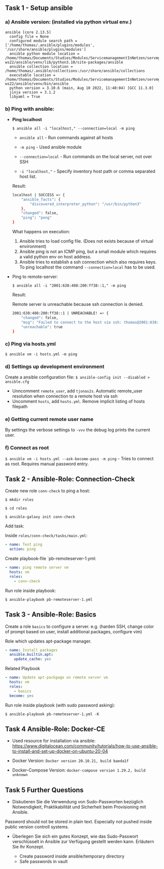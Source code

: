 ## Task 1 - Setup ansible

### a) Ansible version: (installed via python virtual env.)

```
ansible [core 2.13.5]
  config file = None
  configured module search path = ['/home/thomas/.ansible/plugins/modules', '/usr/share/ansible/plugins/modules']
  ansible python module location = /home/thomas/Documents/Studies/Modules/ServicemanagementInNetzen/servmgmt-ws22/ansible/venv/lib/python3.10/site-packages/ansible
  ansible collection location = /home/thomas/.ansible/collections:/usr/share/ansible/collections
  executable location = /home/thomas/Documents/Studies/Modules/ServicemanagementInNetzen/servmgmt-ws22/ansible/venv/bin/ansible
  python version = 3.10.6 (main, Aug 10 2022, 11:40:04) [GCC 11.3.0]
  jinja version = 3.1.2
  libyaml = True
```

### b) Ping with ansible:

- **Ping localhost**

  `$ ansible all -i "localhost," --connection=local -m ping`

  - `ansible all` - Run commands against all hosts

  - `-m ping` - Used ansible module

  - `--connection=local` - Run commands on the local server, not over SSH

  - `-i "localhost,"` - Specify inventory host path or comma separated host list.

  Result:

  ```bash
  localhost | SUCCESS => {
      "ansible_facts": {
          "discovered_interpreter_python": "/usr/bin/python3"
      },
      "changed": false,
      "ping": "pong"
  }
  ```

  What happens on execution:

  1. Ansible tries to load config file. (Does not exists because of virtual environment)
  2. Ansible ping is not an ICMP ping, but a small module which requires a valid python env on host address.
  3. Ansible tries to establish a ssh connection which also requires keys. To ping localhost the command `--connection=local` has to be used.

- Ping to remote-server:

  `$ ansible all -i "2001:638:408:200:ff38::1," -m ping`

  Result:

    Remote server is unreachable because ssh connection is denied.


  ```bash
  2001:638:408:200:ff38::1 | UNREACHABLE! => {
      "changed": false,
      "msg": "Failed to connect to the host via ssh: thomas@2001:638:408:200:ff38::1: Permission denied (publickey,password).",
      "unreachable": true
  }
  ```

### c) Ping via hosts.yml

`$ ansible vm -i hosts.yml -m ping`


### d) Settings up development environment

Create a ansible configuration file:
`$ ansible-config init --disabled > ansible.cfg`

- Unncomment `remote_user`, add `tjonas2s`. Automatic remote_user resolution when connection to a remote host via ssh
- Uncomment `hosts`, add `hosts.yml`. Remove implicit listing of hosts filepath

### e) Getting current remote user name

By settings the verbose settings to `-vvv` the debug log prints the current user.

### f) Connect as root

`$ ansible vm -i hosts.yml --ask-become-pass -m ping` - Tries to connect as root. Requires manual password entry.


## Task 2 - Ansible-Role: Connection-Check

Create new role `conn-check` to ping a host:

`$ mkdir roles`

`$ cd roles`

`$ ansible-galaxy init conn-check`

Add task:

Inside `roles/conn-check/tasks/main.yml`:

```yml
- name: Test ping
  action: ping
```

Create playbook-file `pb-remoteserver-1.yml:

```yml
- name: ping remote server vm
  hosts: vm
  roles:
    - conn-check
```

Run role inside playbook:

`$ ansible-playbook pb-remoteserver-1.yml`


## Task 3 - Ansible-Role: Basics

Create a role `basics` to configure a server.
e.g. (harden SSH, change color of prompt based on user, install additional packages, configure vim)

Role which updates apt-package manager.
```yml
- name: Install packages
  ansible.builtin.apt:
    update_cache: yes
```

Related Playbook
```yml
- name: Update apt-packgage on remote server vm
  hosts: vm
  roles:
    - basics
  become: yes
```

Run role inside playbook (with sudo password asking):

`$ ansible-playbook pb-remoteserver-1.yml -K`


## Task 4 Ansible-Role: Docker-CE

- Used resource for installation via ansible: https://www.digitalocean.com/community/tutorials/how-to-use-ansible-to-install-and-set-up-docker-on-ubuntu-20-04

- Docker Version:         `Docker version 20.10.21, build baeda1f`
- Docker-Compose Version: `docker-compose version 1.29.2, build unknown`

## Task 5 Further Questions

- Diskutieren Sie die Verwendung von Sudo-Passworten bezüglich Notwendigkeit, Praktikabilität und Sicherheit beim Provisioning mit Ansible.

Password should not be stored in plain text. Especially not pushed inside public version controll systems.

- Überlegen Sie sich ein gutes Konzept, wie das Sudo-Passwort verschlüsselt in Ansible zur Verfügung gestellt werden kann. Erläutern Sie Ihr Konzept.

  - Create password inside ansible/temporary directory
  - Safe passwords in vault